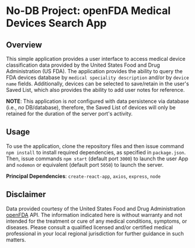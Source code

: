 # No-DB Project: openFDA Medical Devices Search App

## Overview

This simple application provides a user interface to access medical device classification data provided by the United States Food and Drug Administration (US FDA). The application provides the ability to query the FDA devices database by `medical speciality description` and/or by `device name` fields. Additionally, devices can be selected to save/retain in the user's Saved List, which also provides the ability to add user notes for reference.

**NOTE**: This application is *not* configured with data persistence via database (i.e., *no* DB/database), therefore, the Saved List of devices will only be retained for the duration of the server port's activity.

## Usage

To use the application, clone the repository files and then issue command `npm install` to install required dependencies, as specified in `package.json`. Then, issue commands `npm start` (default port `3000`) to launch the user App and `nodemon` or equivalent (default port `5050`) to launch the server.

**Principal Dependencies**: `create-react-app`, `axios`, `express`, `node`

## Disclaimer

Data provided courtesy of the United States Food and Drug Administration [openFDA](https://open.fda.gov) API. The information indicated here is without warranty and not intended for the treatment or cure of any medical conditions, symptoms, or diseases. Please consult a qualified licensed and/or certified medical professional in your local regional jurisdiction for further guidance in such matters.
